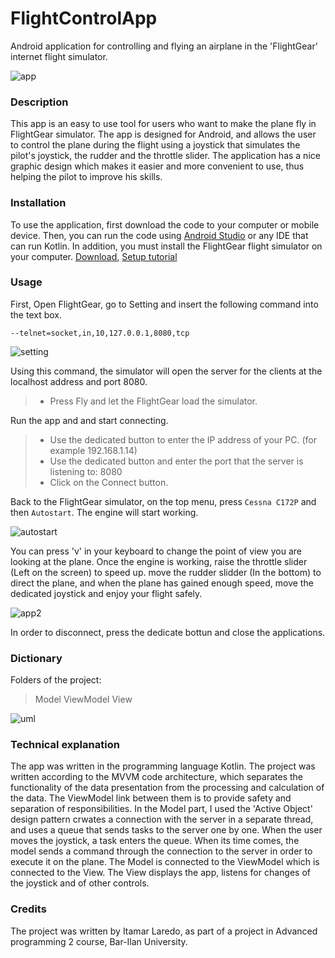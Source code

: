 # FlightControlApp
Android application for controlling and flying an airplane in the 'FlightGear' internet flight simulator.

![app](https://user-images.githubusercontent.com/60240620/122652676-9d30be80-d148-11eb-9bfa-eedb00ff76fc.jpg)

### Description
This app is an easy to use tool for users who want to make the plane fly in FlightGear simulator.
The app is designed for Android, and allows the user to control the plane during the flight using a joystick that simulates the pilot's joystick, the rudder and the throttle slider.
The application has a nice graphic design which makes it easier and more convenient to use, thus helping the pilot to improve his skills.

### Installation
To use the application, first download the code to your computer or mobile device.
Then, you can run the code using [Android Studio](https://developer.android.com/studio) or any IDE that can run Kotlin.
In addition, you must install the FlightGear flight simulator on your computer. [Download](https://www.flightgear.org/download/),  [Setup tutorial](https://wiki.flightgear.org/New_to_FlightGear)

### Usage
First, Open FlightGear, go to Setting and insert the following command into the text box.

`--telnet=socket,in,10,127.0.0.1,8080,tcp`

![setting](https://user-images.githubusercontent.com/60240620/122652697-ba658d00-d148-11eb-96dd-a5c0428f7c87.jpg)

Using this command, the simulator will open the server for the clients at the localhost address and port 8080.
>* Press Fly and let the FlightGear load the simulator.

Run the app and and start connecting.
>* Use the dedicated button to enter the IP address of your PC. (for example 192.168.1.14)
>* Use the dedicated button and enter the port that the server is listening to: 8080
>* Click on the Connect button.

Back to the FlightGear simulator, on the top menu, press `Cessna C172P` and then `Autostart`. The engine will start working.

![autostart](https://user-images.githubusercontent.com/60240620/122652716-cc473000-d148-11eb-9f1d-f6d79f37b72b.jpg)

You can press 'v' in your keyboard to change the point of view you are looking at the plane.
Once the engine is working, raise the throttle slider (Left on the screen) to speed up. move the rudder slidder (In the bottom) to direct the plane, and when the plane has gained enough speed, move the dedicated joystick and enjoy your flight safely.

![app2](https://user-images.githubusercontent.com/60240620/122652721-dbc67900-d148-11eb-8f73-f516a3dc04c8.jpg)

In order to disconnect, press the dedicate bottun and close the applications.

### Dictionary
Folders of the project:
> Model
> ViewModel
> View
> 

![uml](https://user-images.githubusercontent.com/60240620/122652958-4cba6080-d14a-11eb-8583-958c6796a956.jpg)

### Technical explanation
The app was written in the programming language Kotlin. The project was written according to the MVVM code architecture, which separates the functionality of the data presentation from the processing and calculation of the data. The ViewModel link between them is to provide safety and separation of responsibilities.
In the Model part, I used the 'Active Object' design pattern crwates a connection with the server in a separate thread, and uses a queue that sends tasks to the server one by one.
When the user moves the joystick, a task enters the queue. When its time comes, the model sends a command through the connection to the server in order to execute it on the plane.
The Model is connected to the ViewModel which is connected to the View. The View displays the app, listens for changes of the joystick and of other controls.

### Credits
The project was written by Itamar Laredo, as part of a project in Advanced programming 2 course, Bar-Ilan University.
